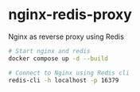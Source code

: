 # nginx-redis-proxy
Nginx as reverse proxy using Redis

```sh
# Start nginx and redis
docker compose up -d --build

# Connect to Nginx using Redis cli
redis-cli -h localhost -p 16379
```

